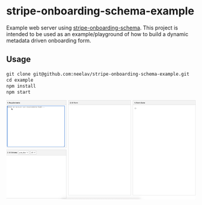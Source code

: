 # stripe-onboarding-schema-example

Example web server using [stripe-onboarding-schema](https://github.com/neelav/stripe-onboarding-schema). This project is intended to be used as an example/playground of how to build a dynamic metadata driven onboarding form.

## Usage

```
git clone git@github.com:neelav/stripe-onboarding-schema-example.git
cd example
npm install
npm start
```

![Example](https://github.com/neelav/stripe-onboarding-schema-example/blob/readme-resources/example.gif?raw=true)
